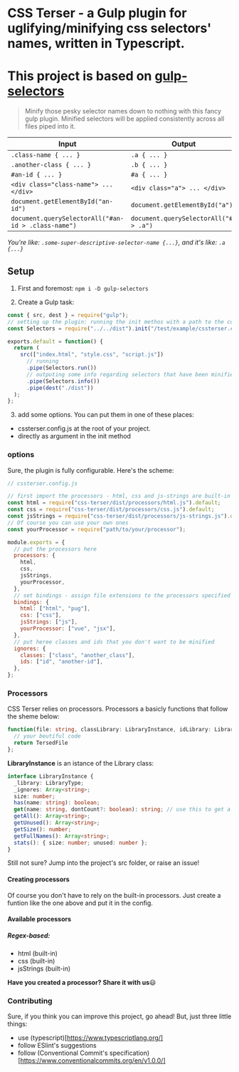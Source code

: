 # CSS Terser - a Gulp plugin for uglifying/minifying css selectors' names, written in Typescript.

# This project is based on [gulp-selectors](https://github.com/cazzer/gulp-selectors/)

> Minify those pesky selector names down to nothing with this fancy gulp plugin. Minified selectors will be applied consistently across all files piped into it.

| Input                                               | Output                                 |
| --------------------------------------------------- | -------------------------------------- |
| `.class-name { ... }`                               | `.a { ... }`                           |
| `.another-class { ... }`                            | `.b { ... }`                           |
| `#an-id { ... }`                                    | `#a { ... }`                           |
| `<div class="class-name"> ... </div>`               | `<div class="a"> ... </div>`           |
| `document.getElementById("an-id")`                  | `document.getElementById("a")`         |
| `document.querySelectorAll("#an-id > .class-name")` | `document.querySelectorAll("#a > .a")` |

_You're like: `.some-super-descriptive-selector-name {...}`, and it's like: `.a {...}`_

## Setup

1. First and foremost: `npm i -D gulp-selectors`

2. Create a Gulp task:

```js
const { src, dest } = require("gulp");
// setting up the plugin: running the init methos with a path to the config file as an argument
const Selectors = require("../../dist").init("/test/example/cssterser.config.js");

exports.default = function() {
  return (
    src(["index.html", "style.css", "script.js"])
      // running
      .pipe(Selectors.run())
      // outputing some info regarding selectors that have been minified - OPTIONAL
      .pipe(Selectors.info())
      .pipe(dest("./dist"))
  );
};
```

3. add some options. You can put them in one of these places:

- cssterser.config.js at the root of your project.
- directly as argument in the init method

### options

Sure, the plugin is fully configurable. Here's the scheme:

```js
// cssterser.config.js

// first import the processors - html, css and js-strings are built-in
const html = require("css-terser/dist/processors/html.js").default;
const css = require("css-terser/dist/processors/css.js").default;
const jsStrings = require("css-terser/dist/processors/js-strings.js").default;
// Of course you can use your own ones
const yourProcessor = require("path/to/your/processor");

module.exports = {
  // put the processors here
  processors: {
    html,
    css,
    jsStrings,
    yourProcessor,
  },
  // set bindings - assign file extensions to the processors specified above
  bindings: {
    html: ["html", "pug"],
    css: ["css"],
    jsStrings: ["js"],
    yourProcessor: ["vue", "jsx"],
  },
  // put heree classes and ids that you don't want to be minified
  ignores: {
    classes: ["class", "another_class"],
    ids: ["id", "another-id"],
  },
};
```

### Processors

CSS Terser relies on processors. Processors a basicly functions that follow the sheme below:

```ts
function(file: string, classLibrary: LibraryInstance, idLibrary: LibraryInstance): string {
  // your beutiful code
  return TersedFile
};
```

**LibraryInstance** is an istance of the Library class:

```ts
interface LibraryInstance {
  _library: LibraryType;
  _ignores: Array<string>;
  size: number;
  has(name: string): boolean;
  get(name: string, dontCount?: boolean): string; // use this to get a shortname of a class or id
  getAll(): Array<string>;
  getUnused(): Array<string>;
  getSize(): number;
  getFullNames(): Array<string>;
  stats(): { size: number; unused: number };
}
```

Still not sure? Jump into the project's src folder, or raise an issue!

#### Creating processors

Of course you don't have to rely on the built-in processors. Just create a funtion like the one above and put it in the config.

#### Available processors

##### Regex-based:

- html (built-in)
- css (built-in)
- jsStrings (built-in)

**Have you created a processor? Share it with us**:smiley:

### Contributing

Sure, if you think you can improve this project, go ahead! But, just three little things:

- use (typescript)[https://www.typescriptlang.org/]
- follow ESlint's suggestions
- follow (Conventional Commit's specification)[https://www.conventionalcommits.org/en/v1.0.0/]
